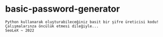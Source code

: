 # basic-password-generator
```
Python kullanarak oluşturabileceğiniz basit bir şifre üreticisi kodu!
Çalışmalarınza öncülük etmesi dileğiyle...
SeoLeX ~ 2022
```